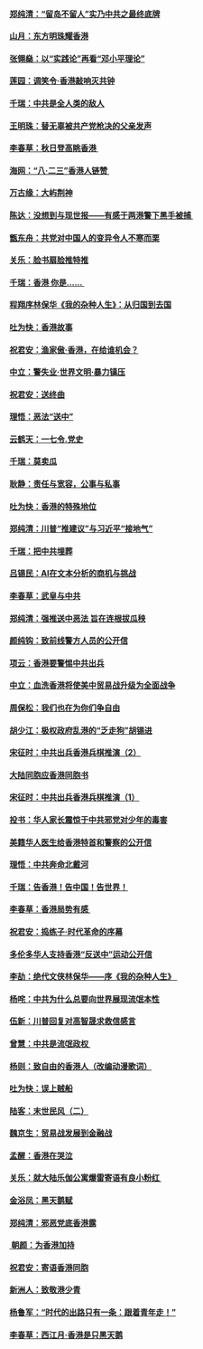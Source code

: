 #### [郑纯清：“留岛不留人”实乃中共之最终底牌](../pages/nsc993/n11476160.md?t=08251844) 
#### [山月：东方明珠耀香港](../pages/nsc993/n11476077.md?t=08251844) 
#### [张翎燊：以“实践论”再看“邓小平理论”](../pages/nsc993/n11475733.md?t=08251844) 
#### [莲园：调笑令‧香港敲响灭共钟](../pages/nsc993/n11475723.md?t=08251844) 
#### [千瑞：中共是全人类的敌人](../pages/nsc993/n11475329.md?t=08251844) 
#### [王明珠：替无辜被共产党枪决的父亲发声](../pages/nsc993/n11474570.md?t=08251844) 
#### [李春草：秋日登高眺香港 ](../pages/nsc993/n11474491.md?t=08251844) 
#### [海网：“八·二三”香港人链赞 ](../pages/nsc993/n11474538.md?t=08251844) 
#### [万古缘：大屿荆神](../pages/nsc993/n11474401.md?t=08251844) 
#### [陈达：没想到与现世报——有感于两港警下黑手被捕 ](../pages/nsc993/n11472557.md?t=08251844) 
#### [甑东舟：共党对中国人的变异令人不寒而栗](../pages/nsc993/n11472496.md?t=08251844) 
#### [关乐：脸书扇脸推特推](../pages/nsc993/n11472488.md?t=08251844) 
#### [千瑞：香港  你是…… ](../pages/nsc993/n11472459.md?t=08251844) 
#### [程翔序林保华《我的杂种人生》：从归国到去国](../pages/nsc993/n11472369.md?t=08251844) 
#### [吐为快：香港故事](../pages/nsc993/n11471931.md?t=08251844) 
#### [祝君安：渔家傲‧香港，在给谁机会？](../pages/nsc993/n11469718.md?t=08251844) 
#### [中立：警失业‧世界文明‧暴力镇压](../pages/nsc993/n11467566.md?t=08251844) 
#### [祝君安：送终曲](../pages/nsc993/n11467546.md?t=08251844) 
#### [理悟：恶法“送中”](../pages/nsc993/n11467290.md?t=08251844) 
#### [云鹤天：一七令.党史](../pages/nsc993/n11464122.md?t=08251844) 
#### [千瑞：莫卖瓜](../pages/nsc993/n11463014.md?t=08251844) 
#### [耿静：责任与宽容，公事与私事](../pages/nsc993/n11462810.md?t=08251844) 
#### [吐为快：香港的特殊地位](../pages/nsc993/n11462562.md?t=08251844) 
#### [郑纯清：川普“推建议”与习近平“接地气”](../pages/nsc993/n11461683.md?t=08251844) 
#### [千瑞：把中共埋葬](../pages/nsc993/n11461658.md?t=08251844) 
#### [吕锡民：AI在文本分析的商机与挑战](../pages/nsc993/n11460607.md?t=08251844) 
#### [李春草：武皇与中共](../pages/nsc993/n11460589.md?t=08251844) 
#### [郑纯清：强推送中恶法 旨在连根拔瓜秧](../pages/nsc993/n11460526.md?t=08251844) 
#### [颜纯钩：致前线警方人员的公开信](../pages/nsc993/n11459564.md?t=08251844) 
#### [项云：香港要警惕中共出兵](../pages/nsc993/n11459530.md?t=08251844) 
#### [中立：血洗香港将使美中贸易战升级为全面战争](../pages/nsc993/n11459717.md?t=08251844) 
#### [周保松：我们也在为你们争自由](../pages/nsc993/n11459087.md?t=08251844) 
#### [胡少江：极权政府乱港的“乏走狗”胡锡进](../pages/nsc993/n11459051.md?t=08251844) 
#### [宋征时：中共出兵香港兵棋推演（2）](../pages/nsc993/n11458306.md?t=08251844) 
#### [大陆同胞应香港同胞书](../pages/nsc993/n11457241.md?t=08251844) 
#### [宋征时：中共出兵香港兵棋推演（1）](../pages/nsc993/n11455979.md?t=08251844) 
#### [投书：华人家长震惊于中共邪党对少年的毒害](../pages/nsc993/n11454664.md?t=08251844) 
#### [美籍华人医生给香港特首和警察的公开信](../pages/nsc993/n11454599.md?t=08251844) 
#### [理悟：中共奔命北戴河](../pages/nsc993/n11454254.md?t=08251844) 
#### [千瑞：告香港！告中国！告世界！](../pages/nsc993/n11452639.md?t=08251844) 
#### [李春草：香港局势有感 ](../pages/nsc993/n11452364.md?t=08251844) 
#### [祝君安：捣练子‧时代革命的序幕](../pages/nsc993/n11452353.md?t=08251844) 
#### [多伦多华人支持香港“反送中”运动公开信](../pages/nsc993/n11452323.md?t=08251844) 
#### [李劼：绝代文侠林保华——序《我的杂种人生》 ](../pages/nsc993/n11452282.md?t=08251844) 
#### [杨咤：中共为什么总要向世界展现流氓本性](../pages/nsc993/n11448899.md?t=08251844) 
#### [伍新：川普回复对高智晟求救信感言](../pages/nsc993/n11448808.md?t=08251844) 
#### [曾慧：中共是流氓政权 ](../pages/nsc993/n11447277.md?t=08251844) 
#### [杨则：致自由的香港人（改编动漫歌词）](../pages/nsc993/n11447253.md?t=08251844) 
#### [吐为快：误上贼船](../pages/nsc993/n11447241.md?t=08251844) 
#### [陆客：末世民风（二）](../pages/nsc993/n11447032.md?t=08251844) 
#### [魏京生：贸易战发展到金融战](../pages/nsc993/n11446827.md?t=08251844) 
#### [孟醒：香港在哭泣](../pages/nsc993/n11445586.md?t=08251844) 
#### [关乐：就大陆乐伽公寓爆雷寄语有良小粉红 ](../pages/nsc993/n11445344.md?t=08251844) 
#### [金浴凤：黑天鹅赋](../pages/nsc993/n11445105.md?t=08251844) 
#### [郑纯清：邪恶党底香港露](../pages/nsc993/n11444937.md?t=08251844) 
#### [ 朝颜：为香港加持](../pages/nsc993/n11444414.md?t=08251844) 
#### [祝君安：寄语香港同胞](../pages/nsc993/n11443350.md?t=08251844) 
#### [新洲人：致敬港少青](../pages/nsc993/n11441897.md?t=08251844) 
#### [杨鲁军：“时代的出路只有一条：跟着青年走！”](../pages/nsc993/n11441859.md?t=08251844) 
#### [李春草：西江月‧香港是只黑天鹅](../pages/nsc993/n11441829.md?t=08251844) 
